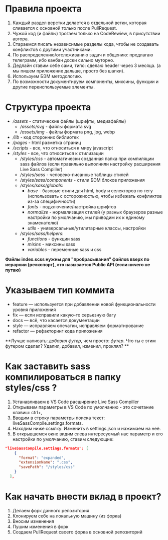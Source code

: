 # Правила проекта
1. Каждый раздел верстки делается в отдельной ветки, которая сливается с основной только после PullRequest.
2. Чужой код (и файлы) трогаем только на CodeRewiew, в присутствии автора.
3. Стараемся писать независимые разделы кода, чтобы не создавать конфликтов с другими участниками.
4. По распределению/отслеживанию задач и общению: предлагаю телеграмм, ибо канбан доски сильно муторно.
5. Дедлайн ставим себе сами, типо: сделаю header через 3 месяца. (а мы пишем приложение дальше, просто без шапки).
6. Используем БЭМ методологию.
7. По возможности документируем компоненты, миксины, функции и другие переиспользуемые элементы.

# Структура проекта 
- */assets* - статические файлы (шрифты, медиафайлы)
  * */assets/svg* - файлы формата svg
  * */assets/img* - файлы формата png, jpg, webp
- */lib* - код сторонних библиотек
- */pages* - html разметка страниц
- */scripts* - все, что относиться к миру javascript
- */styles* - все, что относиться к стилизации
  * */styles/css* - автоматически созданная папка при компиляции sass файлов (если правильно выполнили настройку расширения Live Sass Compiller)
  * */styles/sass* - человеко-писанные таблицы стилей
  * */styles/sass/components* - стили БЭМ блоков приложения
  * */styles/sass/globals*:
    - *base* - базовые стили для html, body и селекторов по тегу (использовать с осторожностью, чтобы избежать конфликтов из-за специфичности)
    - *fonts* - подключение/настройка шрифтов 
    - *normalize* - нормализация стилей (у разных браузеров разные настройки по умолчанию, мы приводим их к единому знаменателю)
    - *utils* - универсальные/утилитарные классы, настройки
  * */styles/sass/helpers*: 
    - *functions* - функции sass
    - *mixins* - миксины sass
    - *variables* - переменные sass и css

**Файлы index.scss нужны для "пробрасывания" файлов вверх по иерархии (реэкспорт), это называется Public API (если ничего не путаю)**

# Указываем тип коммита 
- feature — используется при добавлении новой функциональности уровня приложения
- fix — если исправили какую-то серьезную багу
- docs — всё, что касается документации
- style — исправляем опечатки, исправляем форматирование
- refactor — рефакторинг кода приложения

**Лучше написать: *добавил футер*, чем просто: *футер*. Что ты с этим футером сделал? Удалил, добавил, изменил, проклял? **

# Как заставить sass компилироваться в папку styles/css ?
1. Устанавливаем в VS Code расширение Live Sass Compiller
2. Открываем параметры в VS Code по умолчанию - это сочетание клавиш: ctrl+,
3. Вводим в строку параметры поиска текст: liveSassCompile.settings.formats.
4. Находим ниже ссылку: Изменить в settings.json и нажимаем на неё.
5. В открывшемся окне видим слева интересуемый нас параметр и его настройки по умолчанию, ставим следующие: 
```json
"liveSassCompile.settings.formats": [
    {
      "format": "expanded",
      "extensionName": ".css",
      "savePath": "/styles/css"
    }
  ],
```

# Как начать внести вклад в проект?
1. Делаем форк данного репозитория
2. Клонируем себе на локальную машину (из форка)
3. Вносим изменения
4. Пушим изменения в форк
5. Создаем PullRequest своего форка в основной репозиторий